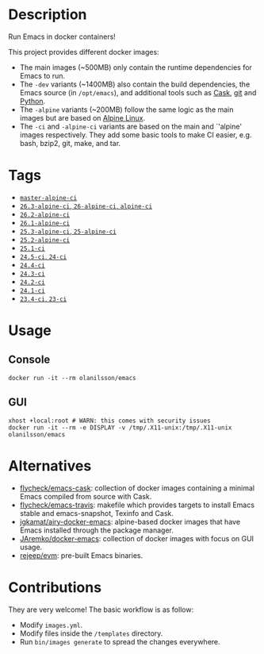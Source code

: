 # Description

Run Emacs in docker containers!

This project provides different docker images:

- The main images (~500MB) only contain the runtime dependencies for Emacs to run.
- The `-dev` variants (~1400MB) also contain the build dependencies, the Emacs source (in `/opt/emacs`), and additional
  tools such as [Cask](https://cask.readthedocs.io), [git](https://git-scm.com) and [Python](https://www.python.org).
- The `-alpine` variants (~200MB) follow the same logic as the main images but are based on
  [Alpine Linux](https://alpinelinux.org).
- The `-ci` and `-alpine-ci` variants are based on the main and
  `'alpine' images respectively.  They add some basic tools to make CI
  easier, e.g. bash, bzip2, git, make, and tar.

# Tags

- [`master-alpine-ci`](https://github.com/snogge/docker-emacs/blob/master/master/alpine/3.9/Dockerfile)
- [`26.3-alpine-ci`, `26-alpine-ci`, `alpine-ci`](https://github.com/snogge/docker-emacs/blob/master/26.3/alpine/3.9/Dockerfile)
- [`26.2-alpine-ci`](https://github.com/snogge/docker-emacs/blob/master/26.2/alpine/3.9/Dockerfile)
- [`26.1-alpine-ci`](https://github.com/snogge/docker-emacs/blob/master/26.1/alpine/3.9/Dockerfile)
- [`25.3-alpine-ci`, `25-alpine-ci`](https://github.com/snogge/docker-emacs/blob/master/25.3/alpine/3.9/Dockerfile)
- [`25.2-alpine-ci`](https://github.com/snogge/docker-emacs/blob/master/25.2/alpine/3.9/Dockerfile)
- [`25.1-ci`](https://github.com/snogge/docker-emacs/blob/master/25.1/ubuntu/18.04/Dockerfile)
- [`24.5-ci`, `24-ci`](https://github.com/snogge/docker-emacs/blob/master/24.5/ubuntu/18.04/Dockerfile)
- [`24.4-ci`](https://github.com/snogge/docker-emacs/blob/master/24.4/ubuntu/12.04/Dockerfile)
- [`24.3-ci`](https://github.com/snogge/docker-emacs/blob/master/24.3/ubuntu/12.04/Dockerfile)
- [`24.2-ci`](https://github.com/snogge/docker-emacs/blob/master/24.2/ubuntu/12.04/Dockerfile)
- [`24.1-ci`](https://github.com/snogge/docker-emacs/blob/master/24.1/ubuntu/12.04/Dockerfile)
- [`23.4-ci`, `23-ci`](https://github.com/snogge/docker-emacs/blob/master/23.4/ubuntu/12.04/bootstrap/Dockerfile)

# Usage

## Console

``` shell
docker run -it --rm olanilsson/emacs
```

## GUI

``` shell
xhost +local:root # WARN: this comes with security issues
docker run -it --rm -e DISPLAY -v /tmp/.X11-unix:/tmp/.X11-unix olanilsson/emacs
```

# Alternatives

- [flycheck/emacs-cask](https://hub.docker.com/r/flycheck/emacs-cask): collection of docker images containing a
  minimal Emacs compiled from source with Cask.
- [flycheck/emacs-travis](https://github.com/flycheck/emacs-travis): makefile which provides targets to
  install Emacs stable and emacs-snapshot, Texinfo and Cask.
- [jgkamat/airy-docker-emacs](https://github.com/jgkamat/airy-docker-emacs): alpine-based docker images that have
  Emacs installed through the package manager.
- [JAremko/docker-emacs](https://github.com/JAremko/docker-emacs): collection of docker images with focus on GUI usage.
- [rejeep/evm](https://github.com/rejeep/evm): pre-built Emacs binaries.

# Contributions

They are very welcome! The basic workflow is as follow:

- Modify `images.yml`.
- Modify files inside the `/templates` directory.
- Run `bin/images generate` to spread the changes everywhere.
